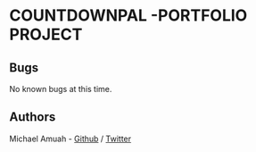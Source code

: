 # COUNTDOWNPAL -PORTFOLIO PROJECT

## Bugs
No known bugs at this time. 

## Authors
Michael Amuah - [Github](https://github.com/maneida) / [Twitter](https://twitter.com/kayku_d)
